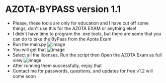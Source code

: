 # AZOTA-BYPASS version 1.1
- Please, these tools are only for education and I have cut off some things, don't use this for the AZOTA EXAM or anything else!
- I didn't have time to program the .exe tools, but there are some that you can do to take the ByPass from the Azota Exam
- Run the main.py
![image](https://github.com/user-attachments/assets/4573d6d1-93cc-4859-8ee7-eda35a1c2716)
- You will get that
![image](https://github.com/user-attachments/assets/389ac833-b0b2-4f92-b658-a5965255aa2f)
- Select all the licenses, Run the script then Open the AZOTA Exam as full view
![image](https://github.com/user-attachments/assets/e11f8e92-acb8-4aad-850f-98ba078f6f26)
- After running them successfully, enjoy that
- Contact me for passwords, questions, and updates for free
v1.2 will come soon
